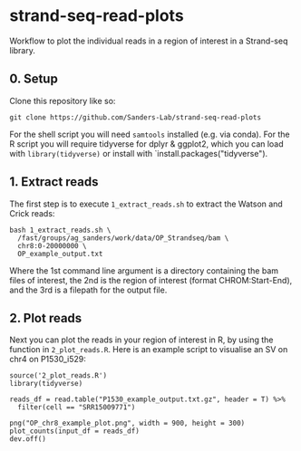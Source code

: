 # strand-seq-read-plots
Workflow to plot the individual reads in a region of interest in a Strand-seq library.

## 0. Setup

Clone this repository like so:
```
git clone https://github.com/Sanders-Lab/strand-seq-read-plots
```

For the shell script you will need `samtools` installed (e.g. via conda).
For the R script you will require tidyverse for dplyr & ggplot2, which you can load with `library(tidyverse)` or install with `install.packages("tidyverse").

## 1. Extract reads

The first step is to execute `1_extract_reads.sh` to extract the Watson and Crick reads:

```
bash 1_extract_reads.sh \
  /fast/groups/ag_sanders/work/data/OP_Strandseq/bam \
  chr8:0-20000000 \
  OP_example_output.txt
```
Where the 1st command line argument is a directory containing the bam files of interest, the 2nd is the region of interest (format CHROM:Start-End), and the 3rd is a filepath for the output file.

## 2. Plot reads

Next you can plot the reads in your region of interest in R, by using the function in `2_plot_reads.R`.
Here is an example script to visualise an SV on chr4 on P1530_i529:

```
source('2_plot_reads.R')
library(tidyverse)

reads_df = read.table("P1530_example_output.txt.gz", header = T) %>%
  filter(cell == "SRR15009771")
  
png("OP_chr8_example_plot.png", width = 900, height = 300)
plot_counts(input_df = reads_df)
dev.off()
```

